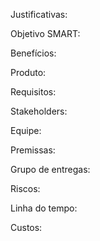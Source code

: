 
Justificativas:

Objetivo SMART:

Benefícios:

Produto:

Requisitos:

Stakeholders:

Equipe:

Premissas:

Grupo de entregas:

Riscos:

Linha do tempo:

Custos:
